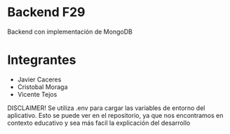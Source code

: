 # Backend F29

<p>Backend con implementación de MongoDB</p>

# Integrantes
- Javier Caceres
- Cristobal Moraga
- Vicente Tejos

<p>DISCLAIMER! Se utiliza .env para cargar las variables de entorno del aplicativo. Esto se puede ver en el repositorio, ya que nos encontramos en contexto educativo y sea más facil la explicación del desarrollo</p>